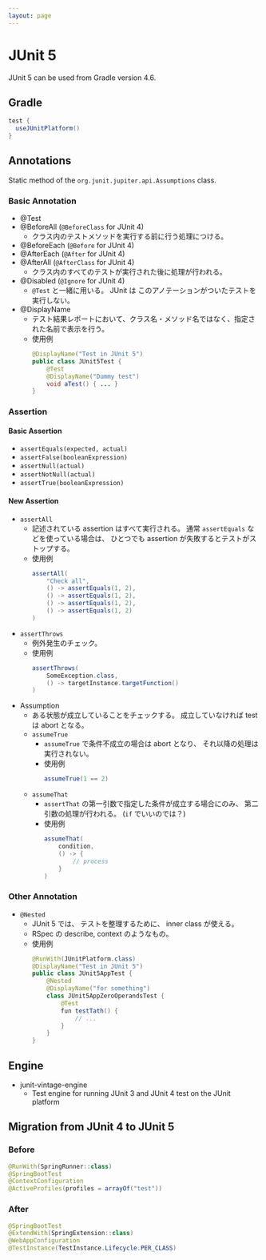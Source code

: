 ```yaml
---
layout: page
---
```


# JUnit 5

JUnit 5 can be used from Gradle version 4.6.

## Gradle

```gradle:build.gradle
test {
  useJUnitPlatform()
}
```

## Annotations

Static method of the `org.junit.jupiter.api.Assumptions` class.

### Basic Annotation

* @Test
* @BeforeAll (`@BeforeClass` for JUnit 4)
    * クラス内のテストメソッドを実行する前に行う処理につける。
* @BeforeEach (`@Before` for JUnit 4)
* @AfterEach (`@After` for JUnit 4)
* @AfterAll (`@AfterClass` for JUnit 4)
    * クラス内のすべてのテストが実行された後に処理が行われる。
* @Disabled (`@Ignore` for JUnit 4)
    * `@Test` と一緒に用いる。 JUnit は このアノテーションがついたテストを実行しない。
* @DisplayName
    * テスト結果レポートにおいて、クラス名・メソッド名ではなく、指定された名前で表示を行う。
    * 使用例
        ```java
        @DisplayName("Test in JUnit 5")
        public class JUnit5Test {
            @Test
            @DisplayName("Dummy test")
            void aTest() { ... }
        }
        ```

### Assertion

#### Basic Assertion

* `assertEquals(expected, actual)`
* `assertFalse(booleanExpression)`
* `assertNull(actual)`
* `assertNotNull(actual)`
* `assertTrue(booleanExpression)`

#### New Assertion

* `assertAll`
    * 記述されている assertion はすべて実行される。
      通常 `assertEquals` などを使っている場合は、
      ひとつでも assertion が失敗するとテストがストップする。
    * 使用例
        ```java
        assertAll(
            "Check all",
            () -> assertEquals(1, 2),
            () -> assertEquals(1, 2),
            () -> assertEquals(1, 2),
            () -> assertEquals(1, 2)
        )
        ```
* `assertThrows`
    * 例外発生のチェック。
    * 使用例
        ```java
        assertThrows(
            SomeException.class,
            () -> targetInstance.targetFunction()
        )
        ```
* Assumption
    * ある状態が成立していることをチェックする。
        成立していなければ test は abort となる。
    * `assumeTrue`
        * `assumeTrue` で条件不成立の場合は abort となり、
          それ以降の処理は実行されない。
        * 使用例
            ```java
            assumeTrue(1 == 2)
            ```
    * `assumeThat`
        * `assertThat` の第一引数で指定した条件が成立する場合にのみ、
            第二引数の処理が行われる。 (`if` でいいのでは？)
        * 使用例
            ```java
            assumeThat(
                condition,
                () -> {
                    // process
                }
            )
            ```

### Other Annotation

* `@Nested`
    * JUnit 5 では、 テストを整理するために、 inner class が使える。
    * RSpec の describe, context のようなもの。
    * 使用例
        ```java
        @RunWith(JUnitPlatform.class)
        @DisplayName("Test in JUnit 5")
        public class JUnit5AppTest {
            @Nested
            @DisplayName("for something")
            class JUnit5AppZeroOperandsTest {
                @Test
                fun testTath() {
                    // ...
                }
            }
        }
        ```

## Engine

* junit-vintage-engine
    * Test engine for running JUnit 3 and JUnit 4 test on the JUnit platform

## Migration from JUnit 4 to JUnit 5

### Before

```java
@RunWith(SpringRunner::class)
@SpringBootTest
@ContextConfiguration
@ActiveProfiles(profiles = arrayOf("test"))
```

### After

```java
@SpringBootTest
@ExtendWith(SpringExtension::class)
@WebAppConfiguration
@TestInstance(TestInstance.Lifecycle.PER_CLASS)
```